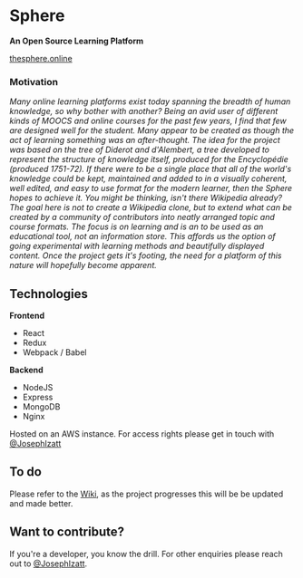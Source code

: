 # **Sphere**
**An Open Source Learning Platform**

[thesphere.online](https://www.thesphere.online)


### Motivation

_Many online learning platforms exist today spanning the breadth of human knowledge, so why bother with another? Being an avid user of different kinds of MOOCS and online courses for the past few years, I find that few are designed well for the student. Many appear to be created as though the act of learning something was an after-thought. The idea for the project was based on the tree of Diderot and d'Alembert, a tree developed to represent the structure of knowledge itself, produced for the Encyclopédie (produced 1751-72). If there were to be a single place that all of the world's knowledge could be kept, maintained and added to in a visually coherent, well edited, and easy to use format for the modern learner, then the Sphere hopes to achieve it. You might be thinking, isn't there Wikipedia already? The goal here is not to create a Wikipedia clone, but to extend what can be created by a community of contributors into neatly arranged topic and course formats. The focus is on learning and is an to be used as an educational tool, not an information store. This affords us the option of going experimental with learning methods and beautifully displayed content. Once the project gets it's footing, the need for a platform of this nature will hopefully become apparent._


## Technologies

**Frontend**
* React
* Redux
* Webpack / Babel

**Backend**
* NodeJS
* Express
* MongoDB
* Nginx

Hosted on an AWS instance. For access rights please get in touch with [@JosephIzatt](https://twitter.com/JosephIzatt)


## To do

Please refer to the [Wiki](https://github.com/teamsphere/Sphere/wiki), as the project progresses this will be be updated and made better.


## Want to contribute?

If you're a developer, you know the drill. For other enquiries please reach out to [@JosephIzatt](https://twitter.com/JosephIzatt).
